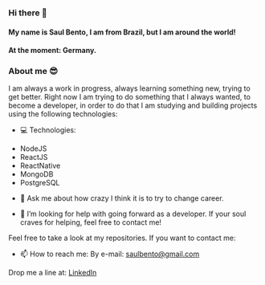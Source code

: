 ### Hi there 👋
#### My name is Saul Bento, I am from Brazil, but I am around the world!
#### At the moment: Germany.

### About me 😎
I am always a work in progress, always learning something new, trying to get better.
Right now I am trying to do something that I always wanted, to become a developer, 
in order to do that I am studying and building projects using the following technologies:

-  💻 Technologies:
* NodeJS
* ReactJS
* ReactNative
* MongoDB
* PostgreSQL

- 💬 Ask me about how crazy I think it is to try to change career. 

- 🤔 I’m looking for help with going forward as a developer. If your soul craves for helping, feel free to contact me!

Feel free to take a look at my repositories. If you want to contact me:

- 📫 How to reach me:
By e-mail: saulbento@gmail.com

Drop me a line at: [LinkedIn](https://www.linkedin.com/in/saulbento/)
